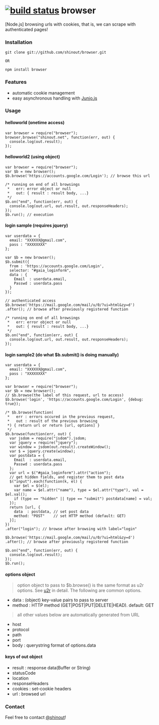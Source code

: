 [![build status](https://secure.travis-ci.org/shinout/browser.png)](http://travis-ci.org/shinout/browser)
browser
==========
[Node.js] browsing urls with cookies, that is, we can scrape with authenticated pages!

### Installation ###
    git clone git://github.com/shinout/browser.git

    OR

    npm install browser 

### Features ###
 - automatic cookie management
 - easy asynchronous handling with <a href="https://github.com/shinout/Junjo.js">Junjo.js</a>

### Usage ###
#### helloworld (onetime access) ####
    var browser = require("browser");
    browser.browse("shinout.net", function(err, out) {
      console.log(out.result);
    });

#### helloworld2 (using object) ####
    var browser = require("browser");
    var $b = new browser();
    $b.browse('https://accounts.google.com/Login'); // browse this url

    /* running on end of all browsings
     *   err: error object or null
     *   out: { result : result body, ...}
     */
    $b.on("end", function(err, out) {
      console.log(out.url, out.result, out.responseHeaders);
    });
    $b.run(); // execution

#### login sample (requires jquery) ####
    var userdata = {
      email: "XXXXXX@gmail.com",
      pass : "XXXXXXXX"
    };

    var $b = new browser();
    $b.submit({
      from : 'https://accounts.google.com/Login',
      selector: "#gaia_loginform",
      data : {
        Email  : userdata.email,
        Passwd : userdata.pass
      }
    });

    // authenticated access
    $b.browse('https://mail.google.com/mail/u/0/?ui=html&zy=d')
    .after(); // browse after previously registered function

    /* running on end of all browsings
     *   err: error object or null
     *   out: { result : result body, ...}
     */
    $b.on("end", function(err, out) {
      console.log(out.url, out.result, out.responseHeaders);
    });

#### login sample2 (do what $b.submit() is doing manually) ####
    var userdata = {
      email: "XXXXXX@gmail.com",
      pass : "XXXXXXXX"
    };

    var browser = require("browser");
    var $b = new browser();
    // $b.browse(the label of this request, url to access)
    $b.browse('login', 'https://accounts.google.com/Login', {debug: true});

    /* $b.browse(function(
     *   err : errors occured in the previous request, 
     *   out : result of the previous browsing
     *) { return url or return [url, options] }
     */
    $b.browse(function(err, out) {
      var jsdom = require("jsdom").jsdom;
      var jquery = require("jquery");
      var window = jsdom(out.result).createWindow();
      var $ = jquery.create(window);
      var postdata = {
        Email  : userdata.email,
        Passwd : userdata.pass
      };
      var url = $("#gaia_loginform").attr("action");
      // get hidden fields, and register them to post data
      $("input").each(function(k, el) {
        var $el = $(el);
        var name = $el.attr("name"), type = $el.attr("type"), val = $el.val();
        if (type == "hidden" || type == "submit") postdata[name] = val;
      });
      return [url, {
        data  : postdata, // set post data
        method: "POST"    // set HTTP method (default: GET)
      }];
    })
    .after("login"); // browse after browsing with label="login"

    $b.browse('https://mail.google.com/mail/u/0/?ui=html&zy=d')
    .after(); // browse after previously registered function

    $b.on("end", function(err, out) {
      console.log(out.result);
    });
    $b.run();

#### options object ####
>option object to pass to $b.browse() is the same format as u2r options.
See <a href="https://github.com/shinout/u2r">u2r</a> in detail.
The following are common options.

 - data   : (object) key-value pairs to pass to server
 - method : HTTP method (GET|POST|PUT|DELETE|HEAD). default: GET

>all other values below are automatically generated from URL

 - host
 - protocol
 - path
 - port
 - body : querystring format of options.data

#### keys of out object ####
 - result : response data(Buffer or String)
 - statusCode
 - location
 - responseHeaders
 - cookies : set-cookie headers
 - url : browsed url

### Contact ###
Feel free to contact <a href="twitter.com/shinout">@shinout</a>!
